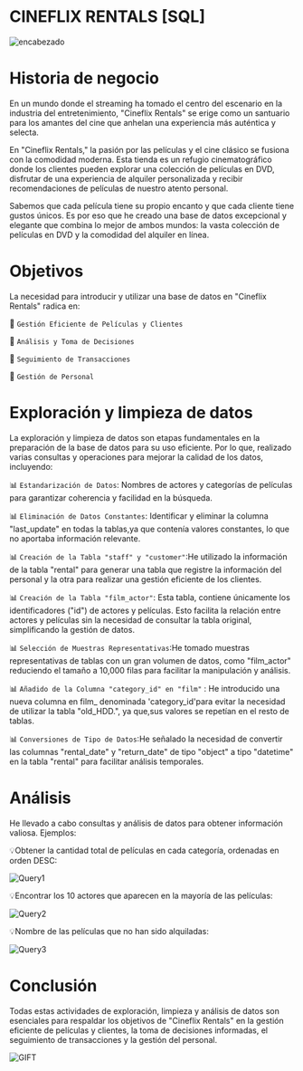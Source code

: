 # CINEFLIX RENTALS [SQL]

![encabezado](https://github.com/Carolina-MH/Project_SQL/blob/main/img/encabezado.png)




# Historia de negocio


En un mundo donde el streaming ha tomado el centro del escenario en la industria del entretenimiento, "Cineflix Rentals" se erige como un santuario para los amantes del cine que anhelan una experiencia más auténtica y selecta.

En "Cineflix Rentals," la pasión por las películas y el cine clásico se fusiona con la comodidad moderna. Esta tienda es un refugio cinematográfico donde los clientes pueden explorar una colección de películas en DVD, disfrutar de una experiencia de alquiler personalizada y recibir recomendaciones de películas de nuestro atento personal.

Sabemos que cada película tiene su propio encanto y que cada cliente tiene gustos únicos. Es por eso que he creado una base de datos excepcional y elegante que combina lo mejor de ambos mundos: la vasta colección de películas en DVD y la comodidad del alquiler en línea.


# Objetivos

La necesidad para introducir y utilizar una base de datos en "Cineflix Rentals" radica en:

🍿 `Gestión Eficiente de Películas y Clientes`

🍿 `Análisis y Toma de Decisiones`

🍿 `Seguimiento de Transacciones`

🍿 `Gestión de Personal`


# Exploración y limpieza de datos


La exploración y limpieza de datos son etapas fundamentales en la preparación de la base de datos para su uso eficiente. Por lo que, realizado varias consultas y operaciones para mejorar la calidad de los datos, incluyendo:

📊 `Estandarización de Datos`: Nombres de actores y categorías de películas para garantizar coherencia y facilidad en la búsqueda.

📊 `Eliminación de Datos Constantes`: Identificar y eliminar la columna "last_update" en todas la tablas,ya que contenía valores constantes, lo que no aportaba información relevante.

📊 `Creación de la Tabla "staff" y "customer"`:He utilizado la información de la tabla "rental" para generar una tabla que registre la información del personal y la otra para realizar una gestión eficiente de los clientes.


📊 `Creación de la Tabla "film_actor"`: Esta tabla, contiene únicamente los identificadores ("id") de actores y películas. Esto facilita la relación entre actores y películas sin la necesidad de consultar la tabla original, simplificando la gestión de datos.

📊 `Selección de Muestras Representativas`:He tomado muestras representativas de tablas con un gran volumen de datos, como "film_actor" reduciendo el tamaño a 10,000 filas para facilitar la manipulación y análisis.

📊 `Añadido de la Columna "category_id" en "film"` : He introducido una nueva columna en film_ denominada 'category_id'para evitar la necesidad de utilizar la tabla "old_HDD.", ya que,sus valores se repetían en el resto de tablas.

📊 `Conversiones de Tipo de Datos`:He señalado la necesidad de convertir las columnas "rental_date" y "return_date" de tipo "object" a tipo "datetime" en la tabla "rental" para facilitar análisis temporales.


# Análisis

He llevado a cabo consultas y análisis de datos para obtener información valiosa. Ejemplos:

💡Obtener la cantidad total de películas en cada categoría, ordenadas en orden DESC:

![Query1](https://github.com/Carolina-MH/Proyecto-1/blob/main/img/cantidad_total_de_películas_en_cada_categoría.png)

💡Encontrar los 10 actores que aparecen en la mayoría de las películas:

![Query2](https://github.com/Carolina-MH/Proyecto-1/blob/main/img/10_actores_que_aparecen_en_la_mayoría_de_las_películas.png)

💡Nombre de las películas que no han sido alquiladas:

![Query3](https://github.com/Carolina-MH/Proyecto-1/blob/main/img/Nombre_de_las_películas_que_no_han_sido_alquiladas.png)


# Conclusión

Todas estas actividades de exploración, limpieza y análisis de datos son esenciales para respaldar los objetivos de "Cineflix Rentals" en la gestión eficiente de películas y clientes, la toma de decisiones informadas, el seguimiento de transacciones y la gestión del personal.

![GIFT](https://github.com/Carolina-MH/Proyecto-1/blob/main/img/gif_final.png)

